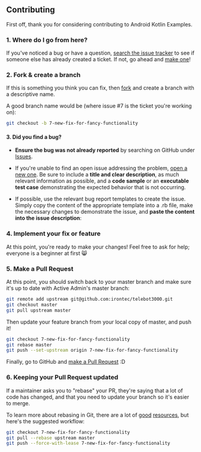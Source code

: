 ## Contributing

First off, thank you for considering contributing to Android Kotlin Examples. 

### 1. Where do I go from here?

If you've noticed a bug or have a question,
[search the issue tracker](https://github.com/irontec/telebot3000/issues?q=something)
to see if someone else has already created a ticket.
If not, go ahead and [make one](https://github.com/irontec/telebot3000/issues/new)!

### 2. Fork & create a branch

If this is something you think you can fix, then
[fork](https://help.github.com/articles/fork-a-repo)
and create a branch with a descriptive name.

A good branch name would be (where issue #7 is the ticket you're working on):

```sh
git checkout -b 7-new-fix-for-fancy-functionality
```

#### 3. Did you find a bug?

* **Ensure the bug was not already reported** by searching on GitHub under [Issues](https://github.com/irontec/telebot3000/issues).

* If you're unable to find an open issue addressing the problem, [open a new one](https://github.com/irontec/telebot3000/issues/new). 
Be sure to include a **title and clear description**, as much relevant information as possible, 
and a **code sample** or an **executable test case** demonstrating the expected behavior that is not occurring.

* If possible, use the relevant bug report templates to create the issue. 
Simply copy the content of the appropriate template into a .rb file, make the necessary changes to demonstrate the issue, 
and **paste the content into the issue description**:

### 4. Implement your fix or feature

At this point, you're ready to make your changes! Feel free to ask for help;
everyone is a beginner at first :smile_cat:

### 5. Make a Pull Request

At this point, you should switch back to your master branch and make sure it's
up to date with Active Admin's master branch:

```sh
git remote add upstream git@github.com:irontec/telebot3000.git
git checkout master
git pull upstream master
```

Then update your feature branch from your local copy of master, and push it!

```sh
git checkout 7-new-fix-for-fancy-functionality
git rebase master
git push --set-upstream origin 7-new-fix-for-fancy-functionality
```

Finally, go to GitHub and
[make a Pull Request](https://help.github.com/articles/creating-a-pull-request)
:D

### 6. Keeping your Pull Request updated

If a maintainer asks you to "rebase" your PR, they're saying that a lot of code
has changed, and that you need to update your branch so it's easier to merge.

To learn more about rebasing in Git, there are a lot of
[good](http://git-scm.com/book/en/Git-Branching-Rebasing)
[resources](https://help.github.com/articles/interactive-rebase),
but here's the suggested workflow:

```sh
git checkout 7-new-fix-for-fancy-functionality
git pull --rebase upstream master
git push --force-with-lease 7-new-fix-for-fancy-functionality
```